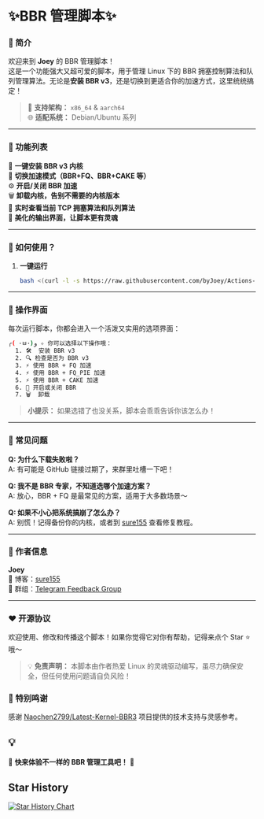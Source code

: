 # ✨BBR 管理脚本✨  

### 🌟 简介  
欢迎来到 **Joey** 的 BBR 管理脚本！  
这是一个功能强大又超可爱的脚本，用于管理 Linux 下的 BBR 拥塞控制算法和队列管理算法。无论是**安装 BBR v3**，还是切换到更适合你的加速方式，这里统统搞定！  

> 📢 **支持架构：** `x86_64` & `aarch64`  
> 🌐 **适配系统：** Debian/Ubuntu 系列  

---

### 🌟 功能列表  

👑 **一键安装 BBR v3 内核**  
🍰 **切换加速模式（BBR+FQ、BBR+CAKE 等）**  
⚙️ **开启/关闭 BBR 加速**  
🗑️ **卸载内核，告别不需要的内核版本**  
👀 **实时查看当前 TCP 拥塞算法和队列算法**  
🎨 **美化的输出界面，让脚本更有灵魂**  

---

### 🚀 如何使用？

1. **一键运行**  
   ```bash
   bash <(curl -l -s https://raw.githubusercontent.com/byJoey/Actions-bbr-v3/refs/heads/main/install.sh)
   ```

---

### 🌟 操作界面  

每次运行脚本，你都会进入一个活泼又实用的选项界面：

```bash
╭( ･ㅂ･)و ✧ 你可以选择以下操作哦：
  1. 🛠️  安装 BBR v3
  2. 🔍 检查是否为 BBR v3
  3. ⚡ 使用 BBR + FQ 加速
  4. ⚡ 使用 BBR + FQ_PIE 加速
  5. ⚡ 使用 BBR + CAKE 加速
  6. 🔧 开启或关闭 BBR
  7. 🗑️  卸载
```

> **小提示：** 如果选错了也没关系，脚本会乖乖告诉你该怎么办！  

---

### 🌟 常见问题  

**Q: 为什么下载失败啦？**  
A: 有可能是 GitHub 链接过期了，来群里吐槽一下吧！  

**Q: 我不是 BBR 专家，不知道选哪个加速方案？**  
A: 放心，BBR + FQ 是最常见的方案，适用于大多数场景～  

**Q: 如果不小心把系统搞崩了怎么办？**  
A: 别慌！记得备份你的内核，或者到 [sure155](https://sure155.net) 查看修复教程。

---

### 🌈 作者信息  

**Joey**  
📖 博客：[sure155](https://sure155.net)  
💬 群组：[Telegram Feedback Group](https://t.me/+ft-zI76oovgwNmRh)

---

### ❤️ 开源协议  

欢迎使用、修改和传播这个脚本！如果你觉得它对你有帮助，记得来点个 Star ⭐ 哦～  

> 💡 **免责声明：** 本脚本由作者热爱 Linux 的灵魂驱动编写，虽尽力确保安全，但任何使用问题请自负风险！
### 🌟 特别鸣谢  
感谢 [Naochen2799/Latest-Kernel-BBR3](https://github.com/Naochen2799/Latest-Kernel-BBR3) 项目提供的技术支持与灵感参考。  
## 💡
🎉 **快来体验不一样的 BBR 管理工具吧！** 🎉  
## Star History

<a href="https://star-history.com/#byJoey/Actions-bbr-v3&Timeline">
 <picture>
   <source media="(prefers-color-scheme: dark)" srcset="https://api.star-history.com/svg?repos=byJoey/Actions-bbr-v3&type=Timeline&theme=dark" />
   <source media="(prefers-color-scheme: light)" srcset="https://api.star-history.com/svg?repos=byJoey/Actions-bbr-v3&type=Timeline" />
   <img alt="Star History Chart" src="https://api.star-history.com/svg?repos=byJoey/Actions-bbr-v3&type=Timeline" />
 </picture>
</a>
